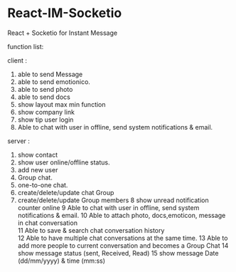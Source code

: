 # React-IM-Socketio



React + Socketio  for Instant Message


function  list:

client : 

 1. able  to send Message 
 2. able  to send  emotionico.
 3. able  to send photo 
 4. able  to send  docs
 5. show  layout max min function  
 6. show  company link 
 7. show  tip user login 
 8. Able to  chat with user in offline, send system  notifications  & email.
 
 server :
  
  1.  show  contact
  2.  show user online/offline status.
  3.  add  new user 
  4.  Group chat.
  5.  one-to-one chat.
  6.  create/delete/update chat Group
  7.  create/delete/update  Group members
  8  show unread notification  counter online
  9  Able to  chat with user in offline, send system  notifications  & email. 
  10  Able to  attach  photo,  docs,emoticon, message in chat conversation  
  11  Able to  save & search chat conversation history  
  12  Able to  have multiple chat conversations at the same time.
  13  Able to add more people to current conversation and becomes a Group Chat
  14  show  message status  (sent, Received, Read)
  15  show  message Date    (dd/mm/yyyy) & time (mm:ss)   
